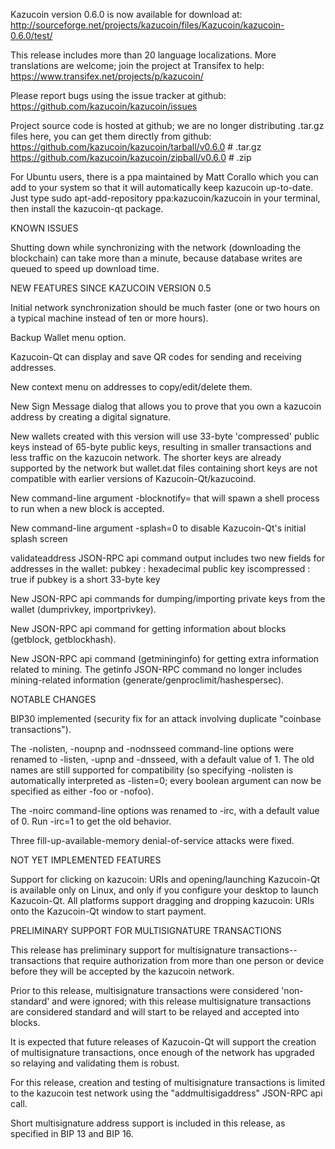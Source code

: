 Kazucoin version 0.6.0 is now available for download at:
http://sourceforge.net/projects/kazucoin/files/Kazucoin/kazucoin-0.6.0/test/

This release includes more than 20 language localizations.
More translations are welcome; join the
project at Transifex to help:
https://www.transifex.net/projects/p/kazucoin/

Please report bugs using the issue tracker at github:
https://github.com/kazucoin/kazucoin/issues

Project source code is hosted at github; we are no longer
distributing .tar.gz files here, you can get them
directly from github:
https://github.com/kazucoin/kazucoin/tarball/v0.6.0  # .tar.gz
https://github.com/kazucoin/kazucoin/zipball/v0.6.0  # .zip

For Ubuntu users, there is a ppa maintained by Matt Corallo which
you can add to your system so that it will automatically keep
kazucoin up-to-date.  Just type
sudo apt-add-repository ppa:kazucoin/kazucoin
in your terminal, then install the kazucoin-qt package.


KNOWN ISSUES

Shutting down while synchronizing with the network
(downloading the blockchain) can take more than a minute,
because database writes are queued to speed up download
time.


NEW FEATURES SINCE KAZUCOIN VERSION 0.5

Initial network synchronization should be much faster
(one or two hours on a typical machine instead of ten or more
hours).

Backup Wallet menu option.

Kazucoin-Qt can display and save QR codes for sending
and receiving addresses.

New context menu on addresses to copy/edit/delete them.

New Sign Message dialog that allows you to prove that you
own a kazucoin address by creating a digital
signature.

New wallets created with this version will
use 33-byte 'compressed' public keys instead of
65-byte public keys, resulting in smaller
transactions and less traffic on the kazucoin
network. The shorter keys are already supported
by the network but wallet.dat files containing
short keys are not compatible with earlier
versions of Kazucoin-Qt/kazucoind.

New command-line argument -blocknotify=<command>
that will spawn a shell process to run <command> 
when a new block is accepted.

New command-line argument -splash=0 to disable
Kazucoin-Qt's initial splash screen

validateaddress JSON-RPC api command output includes
two new fields for addresses in the wallet:
pubkey : hexadecimal public key
iscompressed : true if pubkey is a short 33-byte key

New JSON-RPC api commands for dumping/importing
private keys from the wallet (dumprivkey, importprivkey).

New JSON-RPC api command for getting information about
blocks (getblock, getblockhash).

New JSON-RPC api command (getmininginfo) for getting
extra information related to mining. The getinfo
JSON-RPC command no longer includes mining-related
information (generate/genproclimit/hashespersec).



NOTABLE CHANGES

BIP30 implemented (security fix for an attack involving
duplicate "coinbase transactions").

The -nolisten, -noupnp and -nodnsseed command-line
options were renamed to -listen, -upnp and -dnsseed,
with a default value of 1. The old names are still
supported for compatibility (so specifying -nolisten
is automatically interpreted as -listen=0; every
boolean argument can now be specified as either
-foo or -nofoo).

The -noirc command-line options was renamed to
-irc, with a default value of 0. Run -irc=1 to
get the old behavior.

Three fill-up-available-memory denial-of-service
attacks were fixed.


NOT YET IMPLEMENTED FEATURES

Support for clicking on kazucoin: URIs and
opening/launching Kazucoin-Qt is available only on Linux,
and only if you configure your desktop to launch
Kazucoin-Qt. All platforms support dragging and dropping
kazucoin: URIs onto the Kazucoin-Qt window to start
payment.


PRELIMINARY SUPPORT FOR MULTISIGNATURE TRANSACTIONS

This release has preliminary support for multisignature
transactions-- transactions that require authorization
from more than one person or device before they
will be accepted by the kazucoin network.

Prior to this release, multisignature transactions
were considered 'non-standard' and were ignored;
with this release multisignature transactions are
considered standard and will start to be relayed
and accepted into blocks.

It is expected that future releases of Kazucoin-Qt
will support the creation of multisignature transactions,
once enough of the network has upgraded so relaying
and validating them is robust.

For this release, creation and testing of multisignature
transactions is limited to the kazucoin test network using
the "addmultisigaddress" JSON-RPC api call.

Short multisignature address support is included in this
release, as specified in BIP 13 and BIP 16.
